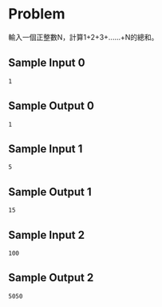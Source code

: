 # Problem
輸入一個正整數N，計算1+2+3+......+N的總和。
## Sample Input 0 ##
```
1
```
## Sample Output 0 ##
```
1
```
## Sample Input 1 ##
```
5
```
## Sample Output 1 ##
```
15
```
## Sample Input 2 ##
```
100
```
## Sample Output 2 ##
```
5050
```

